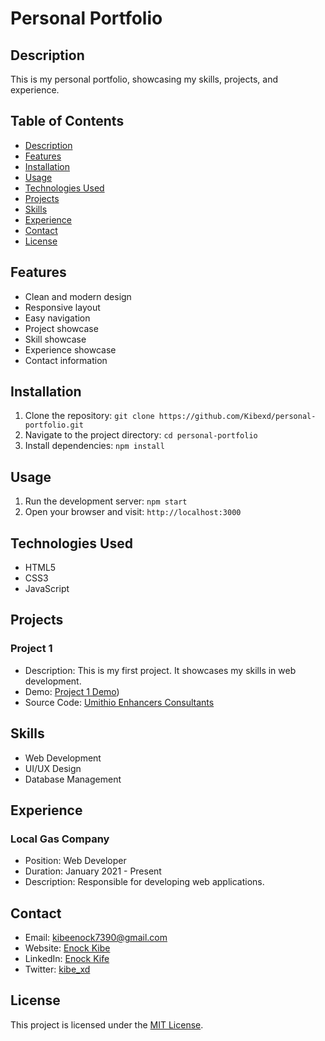 # Personal Portfolio

## Description
This is my personal portfolio, showcasing my skills, projects, and experience.

## Table of Contents
- [Description](#description)
- [Features](#features)
- [Installation](#installation)
- [Usage](#usage)
- [Technologies Used](#technologies-used)
- [Projects](#projects)
- [Skills](#skills)
- [Experience](#experience)
- [Contact](#contact)
- [License](#license)

## Features
- Clean and modern design
- Responsive layout
- Easy navigation
- Project showcase
- Skill showcase
- Experience showcase
- Contact information

## Installation
1. Clone the repository: `git clone https://github.com/Kibexd/personal-portfolio.git`
2. Navigate to the project directory: `cd personal-portfolio`
3. Install dependencies: `npm install`

## Usage
1. Run the development server: `npm start`
2. Open your browser and visit: `http://localhost:3000`

## Technologies Used
- HTML5
- CSS3
- JavaScript

## Projects
### Project 1
- Description: This is my first project. It showcases my skills in web development.
- Demo: [Project 1 Demo]([https://64c55a106d214d0fb9be1e58--tangerine-cat-ec5461.netlify.app/))
- Source Code: [Umithio Enhancers Consultants](https://tangerine-cat-ec5461.netlify.app/)


## Skills
- Web Development
- UI/UX Design
- Database Management

## Experience
### Local Gas Company
- Position: Web Developer
- Duration: January 2021 - Present
- Description: Responsible for developing web applications.


## Contact
- Email: kibeenock7390@gmail.com
- Website: [Enock Kibe](https://transcendent-kangaroo-8e9ef0.netlify.app/)
- LinkedIn: [Enock Kife](https://www.linkedin.com/in/your-name)
- Twitter: [kibe_xd](https://twitter.com/kibe_xd)

## License
This project is licensed under the [MIT License](LICENSE).
